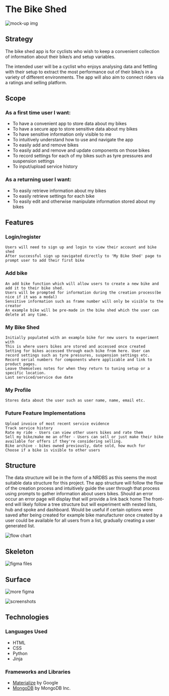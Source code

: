 # The Bike Shed

![mock-up img]()

## Strategy
The bike shed app is for cyclists who wish to keep a convenient collection of information about their bike/s and setup variables. 

The intended user will be a cyclist who enjoys analysing data and fettling with their setup to extract the most performance out of their bike/s in a variety of different environments. The app will also aim to connect riders via a ratings and selling platform.

## Scope

### As a first time user I want:

* To have a convenient app to store data about my bikes
* To have a secure app to store sensitive data about my bikes
* To have sensitive information only visible to me 
* To intuitively understand how to use and navigate the app
* To easily add and remove bikes
* To easily add and remove and update components on those bikes
* To record settings for each of my bikes such as tyre pressures and suspension settings
* To input/upload service history

### As a returning user I want:

* To easily retrieve information about my bikes
* To easily retrieve settings for each bike
* To easily edit and otherwise manipulate information stored about my bikes

## Features

### Login/register
    Users will need to sign up and login to view their account and bike shed
    After successful sign up navigated directly to 'My Bike Shed' page to prompt user to add their first bike
    
### Add bike
    An add bike function which will allow users to create a new bike and add it to their bike shed.
    Users will be prompted for information during the creation process(be nice if it was a modal)
    Sensitive information such as frame number will only be visible to the creator
    An example bike will be pre-made in the bike shed which the user can delete at any time.

### My Bike Shed
    Initially populated with an example bike for new users to experiment with
    This is where users bikes are stored and accessed once created
    Setting for bikes accessed through each bike from here. User can record settings such as tyre pressures, suspension settings etc. 
    Record serial numbers for components where applicable and link to product pages.
    Leave themselves notes for when they return to tuning setup or a specific location.
    Last serviced/service due date

### My Profile
    Stores data about the user such as user name, name, email etc.

### Future Feature Implementations
    Upload invoice of most recent service evidence
    Track service history
    Rate my ride - Users can view other users bikes and rate them
    Sell my bike/make me an offer - Users can sell or just make their bike available for offers if they're considering selling.
    Bike archive - bikes owned previously, date sold, how much for
    Choose if a bike is visible to other users

## Structure

The data structure will be in the form of a NRDBS as this seems the most suitable data structure for this project.
The app structure will follow the flow of the creation process and intuitively guide the user through that process using prompts to gather information about users bikes.
Should an error occur an error page will display that will provide a link back home
The front-end will likely follow a tree structure but will experiment with nested lists, hub and spoke and dashboard.
Would be useful if certain options were saved after being created for example bike manufacturer once created by a user could be available for all users from a list, gradually creating a user generated list.

![flow chart]()

## Skeleton

![figma files]()

## Surface
![more figma]()

![screenshots]()

## Technologies

### Languages Used
* HTML
* CSS
* Python
* Jinja

### Frameworks and Libraries
* [Materialize](https://materializecss.com/about.html) by Google
* [MongoDB](https://www.mongodb.com/) by MongoDB Inc.
